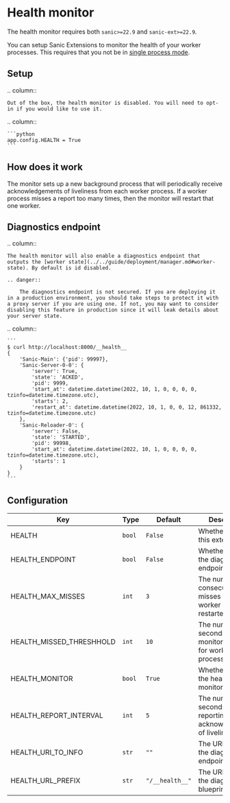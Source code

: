 # Health monitor

The health monitor requires both `sanic>=22.9` and `sanic-ext>=22.9`.

You can setup Sanic Extensions to monitor the health of your worker processes. This requires that you not be in [single process mode](../../guide/deployment/manager.md#single-process-mode).

## Setup

.. column::

    Out of the box, the health monitor is disabled. You will need to opt-in if you would like to use it.

.. column::

    ```python
    app.config.HEALTH = True
    ```

## How does it work

The monitor sets up a new background process that will periodically receive acknowledgements of liveliness from each worker process. If a worker process misses a report too many times, then the monitor will restart that one worker.

## Diagnostics endpoint

.. column::

    The health monitor will also enable a diagnostics endpoint that outputs the [worker state](../../guide/deployment/manager.md#worker-state). By default is id disabled.

    .. danger:: 

        The diagnostics endpoint is not secured. If you are deploying it in a production environment, you should take steps to protect it with a proxy server if you are using one. If not, you may want to consider disabling this feature in production since it will leak details about your server state.

.. column::

    ```
    $ curl http://localhost:8000/__health__
    {
        'Sanic-Main': {'pid': 99997},
        'Sanic-Server-0-0': {
            'server': True,
            'state': 'ACKED',
            'pid': 9999,
            'start_at': datetime.datetime(2022, 10, 1, 0, 0, 0, 0, tzinfo=datetime.timezone.utc),
            'starts': 2,
            'restart_at': datetime.datetime(2022, 10, 1, 0, 0, 12, 861332, tzinfo=datetime.timezone.utc)
        },
        'Sanic-Reloader-0': {
            'server': False,
            'state': 'STARTED',
            'pid': 99998,
            'start_at': datetime.datetime(2022, 10, 1, 0, 0, 0, 0, tzinfo=datetime.timezone.utc),
            'starts': 1
        }
    }
    ```


## Configuration

| Key | Type | Default| Description |
|--|--|--|--|
| HEALTH | `bool` | `False` | Whether to enable this extension. |
| HEALTH_ENDPOINT | `bool` | `False` | Whether to enable the diagnostics endpoint. |
| HEALTH_MAX_MISSES | `int` | `3` | The number of consecutive misses before a worker process is restarted. |
| HEALTH_MISSED_THRESHHOLD | `int` | `10` | The number of seconds the monitor checks for worker process health. |
| HEALTH_MONITOR | `bool` | `True` | Whether to enable the health monitor. |
| HEALTH_REPORT_INTERVAL | `int` | `5` | The number of seconds between reporting each acknowledgement of liveliness. |
| HEALTH_URI_TO_INFO | `str` | `""` | The URI path of the diagnostics endpoint. |
| HEALTH_URL_PREFIX | `str` | `"/__health__"` | The URI prefix of the diagnostics blueprint. |
